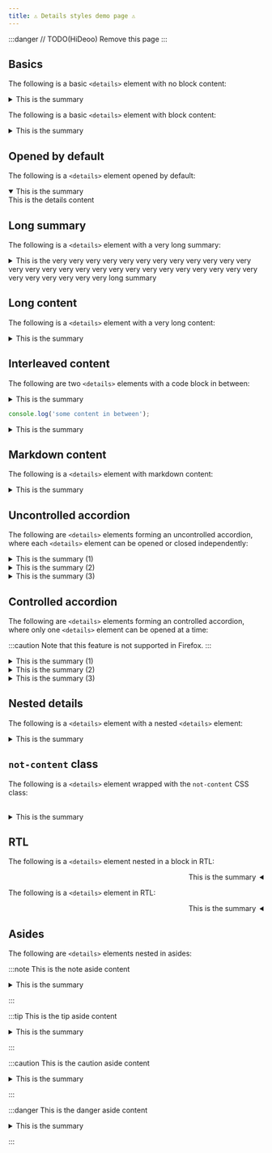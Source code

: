 ```yaml
---
title: ⚠️ Details styles demo page ⚠️
---
```


:::danger
// TODO(HiDeoo) Remove this page
:::

## Basics

The following is a basic `<details>` element with no block content:

<details>
<summary>This is the summary</summary>
This is the details content
</details>

The following is a basic `<details>` element with block content:

<details>
<summary>This is the summary</summary>

This is the details content

</details>

## Opened by default

The following is a `<details>` element opened by default:

<details open>
<summary>This is the summary</summary>
This is the details content
</details>

## Long summary

The following is a `<details>` element with a very long summary:

<details>
<summary>This is the very very very very very very very very very very very very very very very very very very very very very very very very very very very very very very very very very long summary</summary>
This is the details content
</details>

## Long content

The following is a `<details>` element with a very long content:

<details>
<summary>This is the summary</summary>

This is the details content

Lorem ipsum dolor sit amet, consectetur adipiscing elit. Maecenas euismod ante lorem, quis posuere massa sodales id. Donec a dapibus nisi, id volutpat lorem. Aenean eleifend nisl at ex feugiat, at vulputate lorem luctus. Aliquam eget accumsan ipsum. Maecenas ut elit hendrerit, sodales leo at, tincidunt elit. Nullam ut venenatis libero. In vel molestie tellus. Suspendisse vitae nibh in felis faucibus aliquet. Nunc tortor enim, pellentesque sit amet justo eget, auctor elementum enim. Nam posuere et ipsum lobortis porttitor. Proin consectetur ullamcorper augue, a fermentum neque dapibus eget. Praesent feugiat orci vulputate turpis mattis, eget placerat mi volutpat.

Maecenas vehicula orci metus, quis dapibus turpis suscipit vitae. Nullam velit ante, convallis fermentum massa a, condimentum mattis lorem. Nunc interdum consequat mollis. Suspendisse semper diam tellus. Maecenas mollis congue mi, eu hendrerit dui hendrerit sed. Aliquam quis ornare dolor. Pellentesque habitant morbi tristique senectus et netus et malesuada fames ac turpis egestas.

Pellentesque habitant morbi tristique senectus et netus et malesuada fames ac turpis egestas. Sed posuere arcu ut leo ultrices, in volutpat leo eleifend. Proin facilisis tempus maximus. Sed eu nulla ultricies, accumsan libero sed, commodo nunc. Curabitur sit amet metus vitae erat laoreet cursus et ut magna. Nam euismod justo a orci sagittis molestie. Phasellus et interdum ipsum, sed egestas ligula. Vestibulum congue eros ac neque posuere molestie. Nunc id enim aliquet, vestibulum diam at, fermentum justo.

Duis ac mauris purus. Etiam viverra nisi vel facilisis eleifend. Ut dapibus, eros ac cursus faucibus, augue mi facilisis lacus, ut ullamcorper arcu diam eu nulla. Praesent tincidunt placerat augue eget cursus. Integer magna felis, malesuada in interdum eu, efficitur vel dolor. In feugiat nisl sit amet pharetra ullamcorper. Quisque odio ante, convallis a lectus id, consectetur finibus enim. Curabitur pretium quam ut lectus tristique, ac ornare lorem varius. Ut maximus aliquet est vitae hendrerit. In vitae massa mattis, volutpat dui sagittis, semper arcu. In a ligula tincidunt, elementum nisi ut, tincidunt odio. Etiam accumsan massa a justo convallis blandit. Integer in felis arcu. Nullam id felis et velit blandit convallis vitae a turpis. Nunc vitae erat ac ipsum mattis rutrum nec ut justo. Mauris ullamcorper id metus nec pretium.

Donec purus nibh, ornare ac sagittis porta, porta ac neque. Donec efficitur dictum nibh et hendrerit. Mauris gravida mollis leo posuere posuere. In hac habitasse platea dictumst. Interdum et malesuada fames ac ante ipsum primis in faucibus. Aenean sit amet massa felis. Fusce lectus neque, auctor quis est et, interdum lobortis ante. Nulla aliquet euismod libero, sit amet maximus orci mattis eu. Nullam sed cursus felis. Sed dapibus faucibus dolor, id volutpat eros varius a.

</details>

## Interleaved content

The following are two `<details>` elements with a code block in between:

<details>
<summary>This is the summary</summary>
This is the details content
</details>

```js
console.log('some content in between');
```

<details>
<summary>This is the summary</summary>
This is the details content
</details>

## Markdown content

The following is a `<details>` element with markdown content:

<details>
<summary>This is the summary</summary>

This is the details content

```ts
console.log('Hello world');
```

This is `a` paragraph.

:::note
This is a note
:::

</details>

## Uncontrolled accordion

The following are `<details>` elements forming an uncontrolled accordion, where each `<details>` element can be opened or closed independently:

<details>
<summary>This is the summary (1)</summary>
This is the details content (1)
</details>

<details>
<summary>This is the summary (2)</summary>
Lorem ipsum dolor sit amet, consectetur adipiscing elit. Maecenas euismod ante lorem, quis posuere massa sodales id. Donec a dapibus nisi, id volutpat lorem. Aenean eleifend nisl at ex feugiat, at vulputate lorem luctus. Aliquam eget accumsan ipsum. Maecenas ut elit hendrerit, sodales leo at, tincidunt elit. Nullam ut venenatis libero. In vel molestie tellus. Suspendisse vitae nibh in felis faucibus aliquet. Nunc tortor enim, pellentesque sit amet justo eget, auctor elementum enim. Nam posuere et ipsum lobortis porttitor. Proin consectetur ullamcorper augue, a fermentum neque dapibus eget. Praesent feugiat orci vulputate turpis mattis, eget placerat mi volutpat.
</details>

<details>
<summary>This is the summary (3)</summary>
Maecenas vehicula orci metus, quis dapibus turpis suscipit vitae. Nullam velit ante, convallis fermentum massa a, condimentum mattis lorem. Nunc interdum consequat mollis. Suspendisse semper diam tellus. Maecenas mollis congue mi, eu hendrerit dui hendrerit sed. Aliquam quis ornare dolor. Pellentesque habitant morbi tristique senectus et netus et malesuada fames ac turpis egestas.
</details>

## Controlled accordion

The following are `<details>` elements forming an controlled accordion, where only one `<details>` element can be opened at a time:

:::caution
Note that this feature is not supported in Firefox.
:::

<details name="controlled-details">
<summary>This is the summary (1)</summary>
This is the details content (1)
</details>

<details name="controlled-details">
<summary>This is the summary (2)</summary>
Lorem ipsum dolor sit amet, consectetur adipiscing elit. Maecenas euismod ante lorem, quis posuere massa sodales id. Donec a dapibus nisi, id volutpat lorem. Aenean eleifend nisl at ex feugiat, at vulputate lorem luctus. Aliquam eget accumsan ipsum. Maecenas ut elit hendrerit, sodales leo at, tincidunt elit. Nullam ut venenatis libero. In vel molestie tellus. Suspendisse vitae nibh in felis faucibus aliquet. Nunc tortor enim, pellentesque sit amet justo eget, auctor elementum enim. Nam posuere et ipsum lobortis porttitor. Proin consectetur ullamcorper augue, a fermentum neque dapibus eget. Praesent feugiat orci vulputate turpis mattis, eget placerat mi volutpat.
</details>

<details name="controlled-details">
<summary>This is the summary (3)</summary>
Maecenas vehicula orci metus, quis dapibus turpis suscipit vitae. Nullam velit ante, convallis fermentum massa a, condimentum mattis lorem. Nunc interdum consequat mollis. Suspendisse semper diam tellus. Maecenas mollis congue mi, eu hendrerit dui hendrerit sed. Aliquam quis ornare dolor. Pellentesque habitant morbi tristique senectus et netus et malesuada fames ac turpis egestas.
</details>

## Nested details

The following is a `<details>` element with a nested `<details>` element:

<details>
<summary>This is the summary</summary>

This is the details content

<details>
<summary>This is the nested summary</summary>
This is the nested details content
</details>

And some content after the nested details

</details>

## `not-content` class

<div class="not-content">

<p>The following is a <code>&lt;details&gt;</code> element wrapped with the <code>not-content</code> CSS class:</p>

<br>

<details>
<summary>This is the summary</summary>
This is the details content
</details>

</div>

## RTL

The following is a `<details>` element nested in a block in RTL:

<div dir="rtl">

<details>
<summary>This is the summary</summary>
This is the details content
</details>

</div>

The following is a `<details>` element in RTL:

<details dir="rtl">
<summary>This is the summary</summary>
With a summary and some details not in a paragraph
</details>

## Asides

The following are `<details>` elements nested in asides:

:::note
This is the note aside content

<details>
<summary>This is the summary</summary>
This is the details content
</details>

:::

:::tip
This is the tip aside content

<details>
<summary>This is the summary</summary>
This is the details content
</details>

:::

:::caution
This is the caution aside content

<details>
<summary>This is the summary</summary>
This is the details content
</details>

:::

:::danger
This is the danger aside content

<details>
<summary>This is the summary</summary>
This is the details content
</details>

:::
